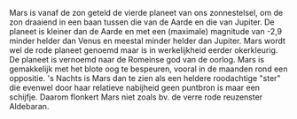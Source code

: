 Mars is vanaf de zon geteld de vierde planeet van ons zonnestelsel, om de zon draaiend in een baan tussen die van de Aarde en die van Jupiter. De planeet is kleiner dan de Aarde en met een (maximale) magnitude van -2,9 minder helder dan Venus en meestal minder helder dan Jupiter. Mars wordt wel de rode planeet genoemd maar is in werkelijkheid eerder okerkleurig. De planeet is vernoemd naar de Romeinse god van de oorlog. Mars is gemakkelijk met het blote oog te bespeuren, vooral in de maanden rond een oppositie. 's Nachts is Mars dan te zien als een heldere roodachtige "ster" die evenwel door haar relatieve nabijheid geen puntbron is maar een schijfje. Daarom flonkert Mars niet zoals bv. de verre rode reuzenster Aldebaran.